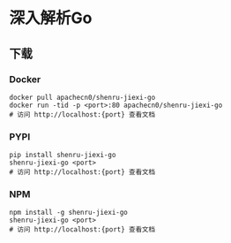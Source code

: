 # 深入解析Go

## 下载

### Docker

```
docker pull apachecn0/shenru-jiexi-go
docker run -tid -p <port>:80 apachecn0/shenru-jiexi-go
# 访问 http://localhost:{port} 查看文档
```

### PYPI

```
pip install shenru-jiexi-go
shenru-jiexi-go <port>
# 访问 http://localhost:{port} 查看文档
```

### NPM

```
npm install -g shenru-jiexi-go
shenru-jiexi-go <port>
# 访问 http://localhost:{port} 查看文档
```